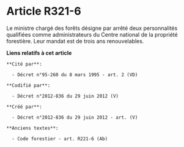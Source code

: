 # Article R321-6

Le ministre chargé des forêts désigne par arrêté deux personnalités qualifiées comme administrateurs du Centre national de la
propriété forestière. Leur mandat est de trois ans renouvelables.

**Liens relatifs à cet article**

	**Cité par**:

	  - Décret n°95-260 du 8 mars 1995 - art. 2 (VD)

	**Codifié par**:

	  - Décret n°2012-836 du 29 juin 2012 (V)

	**Créé par**:

	  - Décret n°2012-836 du 29 juin 2012 - art. (V)

	**Anciens textes**:

	  - Code forestier - art. R221-6 (Ab)
